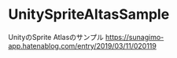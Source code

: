 # UnitySpriteAltasSample
UnityのSprite Atlasのサンプル
https://sunagimo-app.hatenablog.com/entry/2019/03/11/020119
